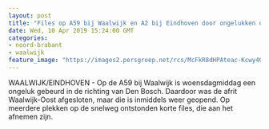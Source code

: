 ```yaml
---
layout: post
title: "Files op A59 bij Waalwijk en A2 bij Eindhoven door ongelukken op snelweg"
date: Wed, 10 Apr 2019 15:24:00 GMT
categories: 
- noord-brabant 
- waalwijk 
feature_image: "https://images2.persgroep.net/rcs/McFkR8dHPAteac-Kcwy4OAmESw0/diocontent/101695710/_fitwidth/400/?appId=21791a8992982cd8da851550a453bd7f&quality=0.7"
---
```


WAALWIJK/EINDHOVEN - Op de A59 bij Waalwijk is woensdagmiddag een ongeluk gebeurd in de richting van Den Bosch. Daardoor was de afrit Waalwijk-Oost afgesloten, maar die is inmiddels weer geopend. Op meerdere plekken op de snelweg ontstonden korte files, die aan het afnemen zijn.
